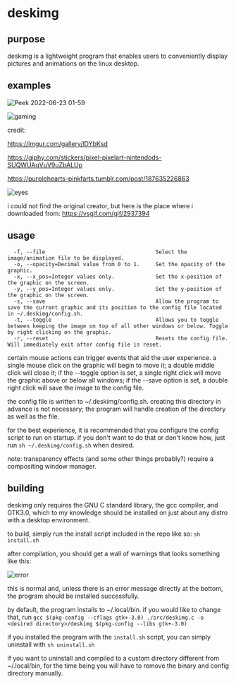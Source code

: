# deskimg
## purpose
deskimg is a lightweight program that enables users to conveniently display pictures and animations on the linux desktop.

## examples
![Peek 2022-06-23 01-59](https://user-images.githubusercontent.com/59339739/175344013-24051e08-4eed-4719-8a31-9d6431bfeef5.gif)

![gaming](https://user-images.githubusercontent.com/59339739/175719187-1cf33db7-e153-4e37-8d67-e96f054c0fe7.gif)

credit: 

https://imgur.com/gallery/lDYbKsd

https://giphy.com/stickers/pixel-pixelart-nintendods-SUQWUAqVuV9uZbALUp

https://purplehearts-pinkfarts.tumblr.com/post/187635226863

![eyes](https://user-images.githubusercontent.com/59339739/175721106-2c23265d-7852-488c-a7fc-14c24ab8a1d3.gif)

i could not find the original creator, but here is the place where i downloaded from: https://vsgif.com/gif/2937394




## usage
```
  -f, --file                                   Select the image/animation file to be displayed.
  -o, --opacity=Decimal value from 0 to 1.     Set the opacity of the graphic.
  -x, --x_pos=Integer values only.             Set the x-position of the graphic on the screen.
  -y, --y_pos=Integer values only.             Set the y-position of the graphic on the screen.
  -s, --save                                   Allow the program to save the current graphic and its position to the config file located in ~/.deskimg/config.sh.
  -t, --toggle                                 Allows you to toggle between keeping the image on top of all other windows or below. Toggle by right clicking on the graphic.
  -r, --reset                                  Resets the config file. Will immediately exit after config file is reset.
```
certain mouse actions can trigger events that aid the user experience. a single mouse click on the graphic will begin to move it; a double middle click will close it; if the --toggle option is set, a single right click will move the graphic above or below all windows; if the --save option is set, a double right click will save the image to the config file.

the config file is written to ~/.deskimg/config.sh. creating this directory in advance is not necessary; the program will handle creation of the directory as well as the file.

for the best experience, it is recommended that you configure the config script to run on startup. if you don't want to do that or don't know how, just run `sh ~/.deskimg/config.sh` when desired.

note: transparency effects (and some other things probably?) require a compositing window manager.

## building
deskimg only requires the GNU C standard library, the gcc compiler, and GTK3.0, which to my knowledge should be installed
on just about any distro with a desktop environment.

to build, simply run the install script included in the repo like so:
`sh install.sh`

after compilation, you should get a wall of warnings that looks something like this: 

![error](https://user-images.githubusercontent.com/59339739/175721608-3220aa04-f1b1-4ed7-8e12-2c659624001f.png)

this is normal and, unless there is an error message directly at the bottom, the program should be installed successfully.

by default, the program installs to ~/.local/bin. if you would like to change that, run
`gcc $(pkg-config --cflags gtk+-3.0) ./src/deskimg.c -o <desired directory>/deskimg $(pkg-config --libs gtk+-3.0)`

if you installed the program with the `install.sh` script, you can simply uninstall with
`sh uninstall.sh`

if you want to uninstall and compiled to a custom directory different from ~/.local/bin, for the time being you will have to remove the binary and config directory manually.
